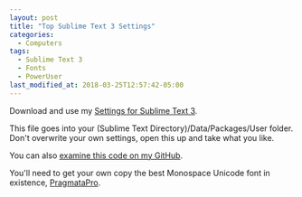 ```yaml
---
layout: post
title: "Top Sublime Text 3 Settings"
categories:
  - Computers
tags:
  - Sublime Text 3
  - Fonts
  - PowerUser
last_modified_at: 2018-03-25T12:57:42-05:00
---
```

Download and use my <a href="{{ site.baseurl }}/downloads/Preferences.sublime-settings">Settings for Sublime Text 3</a>.

This file goes into your (Sublime Text Directory)/Data/Packages/User folder. Don't overwrite your own settings, open this up and take what you like.

You can also <a href="{{ site.github.repo }}/downloads/Preferences.sublime-settings">examine this code on my GitHub</a>.

You'll need to get your own copy the best Monospace Unicode font in existence, <a href="https://www.fsd.it/shop/fonts/pragmatapro/">PragmataPro</a>.
